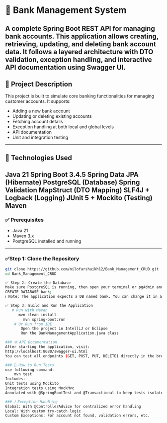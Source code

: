 # 🏦 Bank Management System
A complete Spring Boot REST API for managing bank accounts. This application allows creating, retrieving, updating, and deleting bank account data.
It follows a layered architecture with DTO validation, exception handling, and interactive API documentation using Swagger UI.
---
## 📌 Project Description
This project is built to simulate core banking functionalities for managing customer accounts. It supports:
- Adding a new bank account
- Updating or deleting existing accounts
- Fetching account details
- Exception handling at both local and global levels
- API documentation 
- Unit and integration testing
---
## 🧰 Technologies Used
Java 21
Spring Boot 3.4.5
Spring Data JPA (Hibernate)
PostgreSQL (Database)
Spring Validation
MapStruct (DTO Mapping)
SLF4J + Logback (Logging)
JUnit 5 + Mockito (Testing)
Maven
---
### ✅ Prerequisites
- Java 21
- Maven 3.x
- PostgreSQL installed and running
---
### ✅Step 1: Clone the Repository
```bash
git clone https://github.com/nilofarshaikh12/Bank_Management_CRUD.git
cd Bank_Management_CRUD

✅ Step 2: Create the Database
Make sure PostgreSQL is running, then open your terminal or pgAdmin and run:
CREATE DATABASE bank;
ℹ️ Note: The application expects a DB named bank. You can change it in application.properties if needed.

✅ Step 3: Build and Run the Application
   # Run with Maven
      mvn clean install
     	mvn spring-boot:run
    # Or Run from IDE
	   Open the project in IntelliJ or Eclipse
	   Run the BankManagementApplication.java class

### 🌐 API Documentation
After starting the application, visit:
http://localhost:8080/swagger-ui.html
You can test all endpoints (GET, POST, PUT, DELETE) directly in the browser using Swagger UI.

### 🧪 How to Run Tests
use following command:
    mvn test
Includes:
Unit tests using Mockito
Integration tests using MockMvc
Annotated with @SpringBootTest and @Transactional to keep tests isolated

### ❗ Exception Handling
Global: With @ControllerAdvice for centralized error handling
Local: With custom try-catch logic
Custom Exceptions: For account not found, validation errors, etc.


